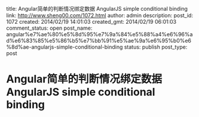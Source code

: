 title: Angular简单的判断情况绑定数据 AngularJS simple conditional binding
link: http://www.sheng00.com/1072.html
author: admin
description: 
post_id: 1072
created: 2014/02/19 14:01:03
created_gmt: 2014/02/19 06:01:03
comment_status: open
post_name: angular%e7%ae%80%e5%8d%95%e7%9a%84%e5%88%a4%e6%96%ad%e6%83%85%e5%86%b5%e7%bb%91%e5%ae%9a%e6%95%b0%e6%8d%ae-angularjs-simple-conditional-binding
status: publish
post_type: post

# Angular简单的判断情况绑定数据 AngularJS simple conditional binding

